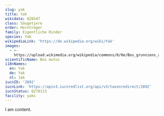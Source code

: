 ```yaml
---
slug: yak
title: Yak
wikidata: Q26547
class: Säugetiere
order: Hornträger
family: Eigentliche Rinder
species: Yak
wikipediaLink: 'https://de.wikipedia.org/wiki/Yak'
images:
  - >-
    https://upload.wikimedia.org/wikipedia/commons/0/0e/Bos_grunniens_at_Letdar_on_Annapurna_Circuit.jpg
scientificName: Bos mutus
i18nNames:
  en: Yak
  de: Yak
  nl: Jak
iucnID: '2892'
iucnLink: 'https://apiv3.iucnredlist.org/api/v3/taxonredirect/2892'
iucnStatus: Q278113
facility: yaks
---
```


I am content.
